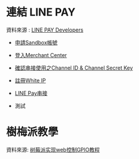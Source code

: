 # 連結 LINE PAY

資料來源 : [LINE PAY Developers](https://pay.line.me/tw/developers/techsupport/sandbox/testflow?locale=zh_TW)

* [申請Sandbox帳號](https://pay.line.me/tw/developers/techsupport/sandbox/creation?locale=zh_TW)

* [登入Merchant Center](https://access.line.me/dialog/oauth/weblogin?channelId=1413712857&state=0IuLhfdkjfdK87dfjfk&redirectUrl=https%3A%2F%2Fpay.line.me%2Fcenter%2Flogin%2Fcallback%3FreturnPath%3D%2Fcenter%2Fnotice%2Flist%3Flocale%3Dzh_TW)

* [確認串接使用之Channel ID & Channel Secret Key](https://pay.line.me/tw/developers/techsupport/sandbox/channel?locale=zh_TW)

* [註冊White IP](https://pay.line.me/tw/developers/techsupport/sandbox/whiteip?locale=zh_TW)

* [LINE Pay串接](https://pay.line.me/tw/developers/documentation/download/tech?locale=zh_TW)

* 測試



# 樹梅派教學

資料來源: [树莓派实现web控制GPIO教程](http://www.cirmall.com/bbs/thread-2048-1-1.html)


















